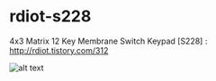 # rdiot-s228
4x3 Matrix 12 Key Membrane Switch Keypad [S228] : http://rdiot.tistory.com/312

![alt text](http://cfile21.uf.tistory.com/image/261A563F584FF9642B1ACA)
